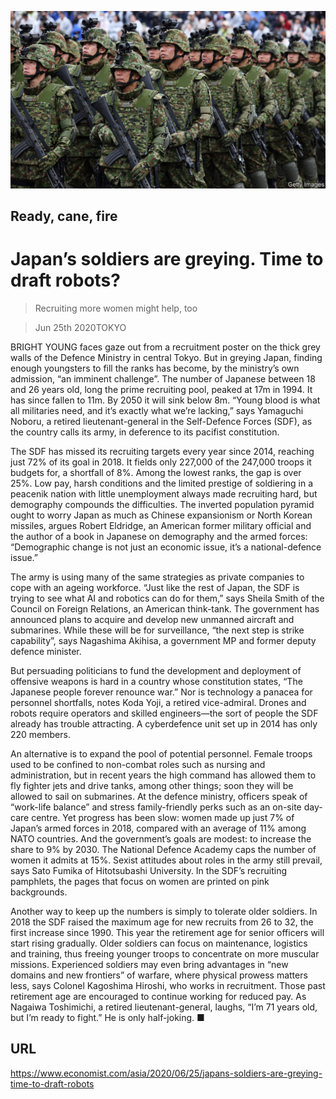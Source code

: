 ![](./images/20200627_ASP503.jpg)

## Ready, cane, fire

# Japan’s soldiers are greying. Time to draft robots?

> Recruiting more women might help, too

> Jun 25th 2020TOKYO

BRIGHT YOUNG faces gaze out from a recruitment poster on the thick grey walls of the Defence Ministry in central Tokyo. But in greying Japan, finding enough youngsters to fill the ranks has become, by the ministry’s own admission, “an imminent challenge”. The number of Japanese between 18 and 26 years old, long the prime recruiting pool, peaked at 17m in 1994. It has since fallen to 11m. By 2050 it will sink below 8m. “Young blood is what all militaries need, and it’s exactly what we’re lacking,” says Yamaguchi Noboru, a retired lieutenant-general in the Self-Defence Forces (SDF), as the country calls its army, in deference to its pacifist constitution.

The SDF has missed its recruiting targets every year since 2014, reaching just 72% of its goal in 2018. It fields only 227,000 of the 247,000 troops it budgets for, a shortfall of 8%. Among the lowest ranks, the gap is over 25%. Low pay, harsh conditions and the limited prestige of soldiering in a peacenik nation with little unemployment always made recruiting hard, but demography compounds the difficulties. The inverted population pyramid ought to worry Japan as much as Chinese expansionism or North Korean missiles, argues Robert Eldridge, an American former military official and the author of a book in Japanese on demography and the armed forces: “Demographic change is not just an economic issue, it’s a national-defence issue.”

The army is using many of the same strategies as private companies to cope with an ageing workforce. “Just like the rest of Japan, the SDF is trying to see what AI and robotics can do for them,” says Sheila Smith of the Council on Foreign Relations, an American think-tank. The government has announced plans to acquire and develop new unmanned aircraft and submarines. While these will be for surveillance, “the next step is strike capability”, says Nagashima Akihisa, a government MP and former deputy defence minister.

But persuading politicians to fund the development and deployment of offensive weapons is hard in a country whose constitution states, “The Japanese people forever renounce war.” Nor is technology a panacea for personnel shortfalls, notes Koda Yoji, a retired vice-admiral. Drones and robots require operators and skilled engineers—the sort of people the SDF already has trouble attracting. A cyberdefence unit set up in 2014 has only 220 members.

An alternative is to expand the pool of potential personnel. Female troops used to be confined to non-combat roles such as nursing and administration, but in recent years the high command has allowed them to fly fighter jets and drive tanks, among other things; soon they will be allowed to sail on submarines. At the defence ministry, officers speak of “work-life balance” and stress family-friendly perks such as an on-site day-care centre. Yet progress has been slow: women made up just 7% of Japan’s armed forces in 2018, compared with an average of 11% among NATO countries. And the government’s goals are modest: to increase the share to 9% by 2030. The National Defence Academy caps the number of women it admits at 15%. Sexist attitudes about roles in the army still prevail, says Sato Fumika of Hitotsubashi University. In the SDF’s recruiting pamphlets, the pages that focus on women are printed on pink backgrounds.

Another way to keep up the numbers is simply to tolerate older soldiers. In 2018 the SDF raised the maximum age for new recruits from 26 to 32, the first increase since 1990. This year the retirement age for senior officers will start rising gradually. Older soldiers can focus on maintenance, logistics and training, thus freeing younger troops to concentrate on more muscular missions. Experienced soldiers may even bring advantages in “new domains and new frontiers” of warfare, where physical prowess matters less, says Colonel Kagoshima Hiroshi, who works in recruitment. Those past retirement age are encouraged to continue working for reduced pay. As Nagaiwa Toshimichi, a retired lieutenant-general, laughs, “I’m 71 years old, but I’m ready to fight.” He is only half-joking. ■

## URL

https://www.economist.com/asia/2020/06/25/japans-soldiers-are-greying-time-to-draft-robots
